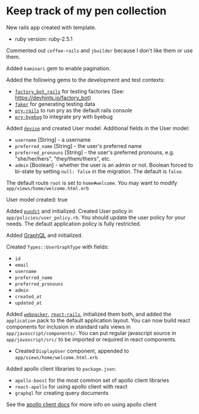 # Keep track of my pen collection

New rails app created with template.


- ruby version: ruby-2.5.1


Commented out `coffee-rails` and `jbuilder` because I don't like them or use them.

Added `kaminari` gem to enable pagination.

Added the following gems to the development and test contexts:

- [`factory_bot_rails`](https://github.com/thoughtbot/factory_bot) for testing factories (See: <https://devhints.io/factory_bot>)
- [`faker`](https://github.com/stympy/faker) for generating testing data
- [`pry-rails`](https://github.com/rweng/pry-rails) to run pry as the default rails console
- [`pry-byebug`](https://github.com/deivid-rodriguez/pry-byebug) to integrate pry with byebug


Added [`devise`](https://github.com/plataformatec/devise) and created User model. Additional fields in the User model:

- `username` [String] - a username
- `preferred_name` [String] - the user's preferred name
- `preferred_pronouns` [String] - the user's preferred pronouns, e.g. "she/her/hers", "they/them/theirs", etc.
- `admin` [Boolean] - whether the user is an admin or not. Boolean forced to bi-state by setting `null: false` in the migration. The default is `false`.

The default route `root` is set to `home#welcome`. You may want to modify `app/views/home/welcome.html.erb`

User model created: true


Added [`pundit`](https://github.com/varvet/pundit) and initialized. Created User policy in `app/policies/user_policy.rb`. You should update the user policy for your needs. The default application policy is fully restricted.



Added [GraphQL](http://graphql-ruby.org/) and initialized.

Created `Types::UserGraphType` with fields:

- `id`
- `email`
- `username`
- `preferred_name`
- `preferred_pronouns`
- `admin`
- `created_at`
- `updated_at`



Added [`webpacker`](https://github.com/rails/webpacker), [`react-rails`](https://github.com/reactjs/react-rails), initialized them both, and added the `application` pack to the default application layout.  You can now build react components for inclusion in standard rails views in `app/javascript/components/`. You can put regular javascript source in `app/javascript/src/` to be imported or required in react components.

- Created `DisplayUser` component, appended to `app/views/home/welcome.html.erb`


Added apollo client libraries to `package.json`:

- `apollo-boost` for the most common set of apollo client libraries
- `react-apollo` for using apollo client with react
- `graphql` for creating query documents

See the [apollo client docs](https://www.apollographql.com/docs/react/) for more info on using apollo client

